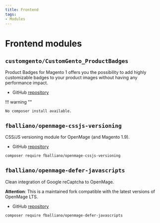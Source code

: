 ```yaml
---
title: Frontend
tags:
- Modules
---
```


# Frontend modules

## `customgento/CustomGento_ProductBadges`
Product Badges for Magento 1 offers you the possibility to add highly customizable badges to your product images without having any performance impact.

- GitHub [repository](https://github.com/customgento/CustomGento_ProductBadges)

!!! warning ""

    No composer install available.

## `fballiano/openmage-cssjs-versioning`
CSS/JS versioning module for OpenMage (and Magento 1.9).

- GitHub [repository](https://github.com/fballiano/openmage-cssjs-versioning)

```bash
composer require fballiano/openmage-cssjs-versioning
```

## `fballiano/openmage-defer-javascripts`
Clean integration of Google reCaptcha to OpenMage.

__Attention__:
This is a maintained fork compatible with the latest versions of OpenMage LTS.

- GitHub [repository](https://github.com/fballiano/openmage-defer-javascripts)

```bash
composer require fballiano/openmage-defer-javascripts
```
